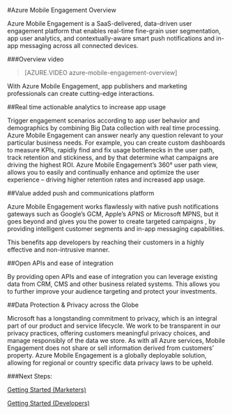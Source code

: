 <properties 
	pageTitle="Mobile Engagement Overview" 
	description="Overview of Azure Mobile Engagement"
	services="mobile-engagement" 
	documentationCenter="mobile" 
	authors="piyushjo" 
	manager="dwrede" 
	editor="" />

<tags 
	ms.service="mobile-engagement" 
	ms.workload="mobile" 
	ms.tgt_pltfrm="mobile-multiple" 
	ms.devlang="na" 
	ms.topic="article" 
	ms.date="05/04/2015" 
	ms.author="piyushjo" />

#Azure Mobile Engagement Overview

Azure Mobile Engagement is a SaaS-delivered, data-driven user engagement platform that enables real-time fine-grain user segmentation, app user analytics, and contextually-aware smart push notifications and in-app messaging across all connected devices.

###Overview video
> [AZURE.VIDEO azure-mobile-engagement-overview]

With Azure Mobile Engagement, app publishers and marketing professionals can create cutting-edge interactions.

##Real time actionable analytics to increase app usage

Trigger engagement scenarios according to app user behavior and demographics by combining Big Data collection with real time processing. Azure Mobile Engagement can answer nearly any question relevant to your particular business needs. For example, you can create custom dashboards to measure KPIs, rapidly find and fix usage bottlenecks in the user path, track retention and stickiness, and by that determine what campaigns are driving the highest ROI. Azure Mobile Engagement’s 360° user path view, allows you to easily and continually enhance and optimize the user experience – driving higher retention rates and increased app usage.

##Value added push and communications platform

Azure Mobile Engagement works flawlessly with native push notifications gateways such as Google’s GCM, Apple’s APNS or Microsoft MPNS, but it goes beyond and gives you the power to create targeted campaigns , by providing intelligent customer segments and in-app messaging capabilities.

This benefits app developers by reaching their customers in a highly effective and non-intrusive manner.

##Open APIs and ease of integration

By providing open APIs and ease of integration you can leverage existing data from CRM, CMS and other business related systems. This allows you to further improve your audience targeting and protect your investments.

##Data Protection & Privacy across the Globe

Microsoft has a longstanding commitment to privacy, which is an integral part of our product and service lifecycle. We work to be transparent in our privacy practices, offering customers meaningful privacy choices, and manage responsibly of the data we store. As with all Azure services, Mobile Engagement does not share or sell information derived from customers’ property. Azure Mobile Engagement is a globally deployable solution, allowing for regional or country specific data privacy laws to be upheld.

###Next Steps:

[Getting Started (Marketers)](mobile-engagement-define-your-mobile-engagement-strategy.md) 

[Getting Started (Developers)](/documentation/services/mobile-engagement/)
